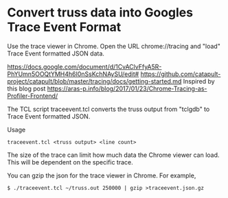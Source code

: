 Convert truss data into Googles Trace Event Format
==================================================
Use the trace viewer in Chrome.  Open the URL chrome://tracing and "load" Trace Event formatted
JSON data.

https://docs.google.com/document/d/1CvAClvFfyA5R-PhYUmn5OOQtYMH4h6I0nSsKchNAySU/edit#
https://github.com/catapult-project/catapult/blob/master/tracing/docs/getting-started.md
Inspired by this blog post https://aras-p.info/blog/2017/01/23/Chrome-Tracing-as-Profiler-Frontend/

The TCL script traceevent.tcl converts the truss output from "tclgdb" to Trace Event formatted JSON.

Usage
```
traceevent.tcl <truss output> <line count>
```
The size of the trace can limit how much data the Chrome viewer can load. This will be dependent
on the specific trace.

You can gzip the json for the trace viewer in Chrome. For example,

```
$ ./traceevent.tcl ~/truss.out 250000 | gzip >traceevent.json.gz
```
